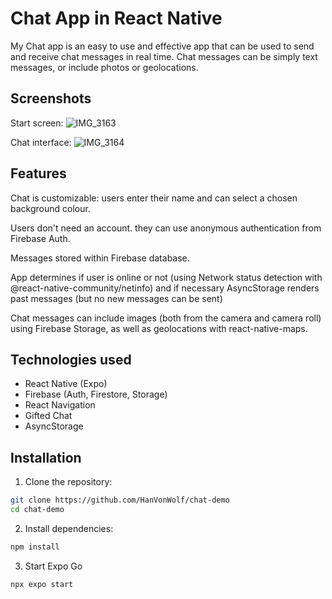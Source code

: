 # Chat App in React Native

My Chat app is an easy to use and effective app that can be used to send and receive chat messages in real time. Chat messages can be simply text messages, or include photos or geolocations.


## Screenshots

Start screen:
![IMG_3163](https://github.com/user-attachments/assets/b03dd7b0-5bff-45b1-969c-1811e1f775cc)


Chat interface:
![IMG_3164](https://github.com/user-attachments/assets/6a347680-bb8f-4518-8412-0a404f0c40e3)


## Features

Chat is customizable: users enter their name and can select a chosen background colour.

Users don't need an account. they can use anonymous authentication from Firebase Auth.

Messages stored within Firebase database.

App determines if user is online or not (using Network status detection with @react-native-community/netinfo) and if necessary AsyncStorage renders past messages (but no new messages can be sent)

Chat messages can include images (both from the camera and camera roll) using Firebase Storage, as well as geolocations
with react-native-maps.


## Technologies used

* React Native (Expo)
* Firebase (Auth, Firestore, Storage)
* React Navigation
* Gifted Chat
* AsyncStorage
## Installation

1. Clone the repository:

```bash
git clone https://github.com/HanVonWolf/chat-demo
cd chat-demo
```

2. Install dependencies:
```bash
npm install
```

3. Start Expo Go
```bash
npx expo start
```

    
